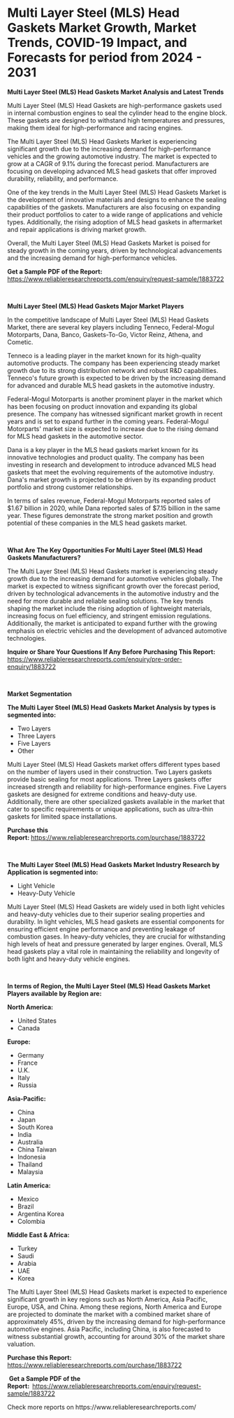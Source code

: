 <p><h1>Multi Layer Steel (MLS) Head Gaskets Market Growth, Market Trends, COVID-19 Impact, and Forecasts for period from 2024 - 2031</h1></p><p><strong>Multi Layer Steel (MLS) Head Gaskets Market Analysis and Latest Trends</strong></p>
<p><p>Multi Layer Steel (MLS) Head Gaskets are high-performance gaskets used in internal combustion engines to seal the cylinder head to the engine block. These gaskets are designed to withstand high temperatures and pressures, making them ideal for high-performance and racing engines.</p><p>The Multi Layer Steel (MLS) Head Gaskets Market is experiencing significant growth due to the increasing demand for high-performance vehicles and the growing automotive industry. The market is expected to grow at a CAGR of 9.1% during the forecast period. Manufacturers are focusing on developing advanced MLS head gaskets that offer improved durability, reliability, and performance.</p><p>One of the key trends in the Multi Layer Steel (MLS) Head Gaskets Market is the development of innovative materials and designs to enhance the sealing capabilities of the gaskets. Manufacturers are also focusing on expanding their product portfolios to cater to a wide range of applications and vehicle types. Additionally, the rising adoption of MLS head gaskets in aftermarket and repair applications is driving market growth.</p><p>Overall, the Multi Layer Steel (MLS) Head Gaskets Market is poised for steady growth in the coming years, driven by technological advancements and the increasing demand for high-performance vehicles.</p></p>
<p><strong>Get a Sample PDF of the Report:&nbsp;</strong> <a href="https://www.reliableresearchreports.com/enquiry/request-sample/1883722">https://www.reliableresearchreports.com/enquiry/request-sample/1883722</a></p>
<p>&nbsp;</p>
<p><strong>Multi Layer Steel (MLS) Head Gaskets Major Market Players</strong></p>
<p><p>In the competitive landscape of Multi Layer Steel (MLS) Head Gaskets Market, there are several key players including Tenneco, Federal-Mogul Motorparts, Dana, Banco, Gaskets-To-Go, Victor Reinz, Athena, and Cometic. </p><p>Tenneco is a leading player in the market known for its high-quality automotive products. The company has been experiencing steady market growth due to its strong distribution network and robust R&D capabilities. Tenneco's future growth is expected to be driven by the increasing demand for advanced and durable MLS head gaskets in the automotive industry.</p><p>Federal-Mogul Motorparts is another prominent player in the market which has been focusing on product innovation and expanding its global presence. The company has witnessed significant market growth in recent years and is set to expand further in the coming years. Federal-Mogul Motorparts' market size is expected to increase due to the rising demand for MLS head gaskets in the automotive sector.</p><p>Dana is a key player in the MLS head gaskets market known for its innovative technologies and product quality. The company has been investing in research and development to introduce advanced MLS head gaskets that meet the evolving requirements of the automotive industry. Dana's market growth is projected to be driven by its expanding product portfolio and strong customer relationships.</p><p>In terms of sales revenue, Federal-Mogul Motorparts reported sales of $1.67 billion in 2020, while Dana reported sales of $7.15 billion in the same year. These figures demonstrate the strong market position and growth potential of these companies in the MLS head gaskets market.</p></p>
<p>&nbsp;</p>
<p><strong>What Are The Key Opportunities For Multi Layer Steel (MLS) Head Gaskets Manufacturers?</strong></p>
<p><p>The Multi Layer Steel (MLS) Head Gaskets market is experiencing steady growth due to the increasing demand for automotive vehicles globally. The market is expected to witness significant growth over the forecast period, driven by technological advancements in the automotive industry and the need for more durable and reliable sealing solutions. The key trends shaping the market include the rising adoption of lightweight materials, increasing focus on fuel efficiency, and stringent emission regulations. Additionally, the market is anticipated to expand further with the growing emphasis on electric vehicles and the development of advanced automotive technologies.</p></p>
<p><strong>Inquire or Share Your Questions If Any Before Purchasing This Report:</strong> <a href="https://www.reliableresearchreports.com/enquiry/pre-order-enquiry/1883722">https://www.reliableresearchreports.com/enquiry/pre-order-enquiry/1883722</a></p>
<p>&nbsp;</p>
<p><strong>Market Segmentation</strong></p>
<p><strong>The Multi Layer Steel (MLS) Head Gaskets Market Analysis by types is segmented into:</strong></p>
<p><ul><li>Two Layers</li><li>Three Layers</li><li>Five Layers</li><li>Other</li></ul></p>
<p><p>Multi Layer Steel (MLS) Head Gaskets market offers different types based on the number of layers used in their construction. Two Layers gaskets provide basic sealing for most applications. Three Layers gaskets offer increased strength and reliability for high-performance engines. Five Layers gaskets are designed for extreme conditions and heavy-duty use. Additionally, there are other specialized gaskets available in the market that cater to specific requirements or unique applications, such as ultra-thin gaskets for limited space installations.</p></p>
<p><strong>Purchase this Report:&nbsp;</strong><a href="https://www.reliableresearchreports.com/purchase/1883722">https://www.reliableresearchreports.com/purchase/1883722</a></p>
<p>&nbsp;</p>
<p><strong>The Multi Layer Steel (MLS) Head Gaskets Market Industry Research by Application is segmented into:</strong></p>
<p><ul><li>Light Vehicle</li><li>Heavy-Duty Vehicle</li></ul></p>
<p><p>Multi Layer Steel (MLS) Head Gaskets are widely used in both light vehicles and heavy-duty vehicles due to their superior sealing properties and durability. In light vehicles, MLS head gaskets are essential components for ensuring efficient engine performance and preventing leakage of combustion gases. In heavy-duty vehicles, they are crucial for withstanding high levels of heat and pressure generated by larger engines. Overall, MLS head gaskets play a vital role in maintaining the reliability and longevity of both light and heavy-duty vehicle engines.</p></p>
<p>&nbsp;</p>
<p><strong>In terms of Region, the Multi Layer Steel (MLS) Head Gaskets Market Players available by Region are:</strong></p>
<p>
    <p> <strong> North America: </strong>
        <ul>
            <li>United States</li>
            <li>Canada</li>
        </ul>
        </p> 
    <p> <strong> Europe: </strong>
        <ul>
            <li>Germany</li>
            <li>France</li>
            <li>U.K.</li>
            <li>Italy</li>
            <li>Russia</li>
        </ul>
        </p> 
    <p> <strong> Asia-Pacific: </strong>
        <ul>
            <li>China</li>
            <li>Japan</li>
            <li>South Korea</li>
            <li>India</li>
            <li>Australia</li>
            <li>China Taiwan</li>
            <li>Indonesia</li>
            <li>Thailand</li>
            <li>Malaysia</li>
        </ul>
        </p> 
    <p> <strong> Latin America: </strong>
        <ul>
            <li>Mexico</li>
            <li>Brazil</li>
            <li>Argentina Korea</li>
            <li>Colombia</li>
        </ul>
        </p> 
    <p> <strong> Middle East & Africa: </strong>
        <ul>
            <li>Turkey</li>
            <li>Saudi</li>
            <li>Arabia</li>
            <li>UAE</li>
            <li>Korea</li>
        </ul>
    </p>
    </p>
<p><p>The Multi Layer Steel (MLS) Head Gaskets market is expected to experience significant growth in key regions such as North America, Asia Pacific, Europe, USA, and China. Among these regions, North America and Europe are projected to dominate the market with a combined market share of approximately 45%, driven by the increasing demand for high-performance automotive engines. Asia Pacific, including China, is also forecasted to witness substantial growth, accounting for around 30% of the market share valuation.</p></p>
<p><strong>Purchase this Report: </strong><a href="https://www.reliableresearchreports.com/purchase/1883722">https://www.reliableresearchreports.com/purchase/1883722</a></p>
<p>&nbsp;<strong>Get a Sample PDF of the Report:&nbsp;&nbsp;</strong><a href="https://www.reliableresearchreports.com/enquiry/request-sample/1883722">https://www.reliableresearchreports.com/enquiry/request-sample/1883722</a></p>
<p><strong></strong></p>
<p>Check more reports on https://www.reliableresearchreports.com/</p>